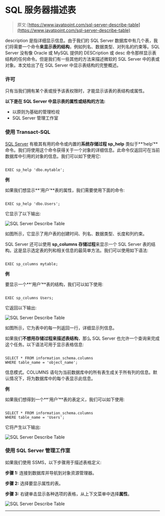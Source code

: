 # SQL 服务器描述表

> 原文:[https://www.javatpoint.com/sql-server-describe-table](https://www.javatpoint.com/sql-server-describe-table)

description 是指详细显示信息。由于我们的 SQL Server 数据库中有几个表，我们将需要一个命令**来显示表的结构**，例如列名、数据类型、对列名的约束等。SQL Server 没有像 Oracle 或 MySQL 提供的 DESCription 或 desc 命令那样显示表结构的任何命令。但是我们有一些其他的方法来描述微软的 SQL Server 中的表或对象。本文给出了在 SQL Server 中显示表结构的完整概述。

### 许可

只有当我们拥有某个表或授予该表权限时，才能显示该表的表结构或属性。

**以下是在 SQL Server 中显示表的属性或结构的方法:**

*   以原则为基础的管理检视
*   SQL Server 管理工作室

### 使用 Transact-SQL

[SQL Server](https://www.javatpoint.com/sql-server-tutorial) 有极其有用的命令或内置的**系统存储过程 sp_help** 类似于**‘help’**命令。我们将使用这个命令获得关于一个对象的详细信息。此命令仅返回可在当前数据库中引用的对象的信息。我们可以如下使用它:

```

EXEC sp_help 'dbo.mytable';

```

**例**

如果我们想显示**‘用户’**表的属性，我们需要使用下面的命令:

```

EXEC sp_help 'dbo.Users';

```

它显示了以下输出:

![SQL Server Describe Table](../Images/1e9d018a4436f640e2d7693920ae3094.png)

如图所示，它显示了用户表的创建时间、列名、数据类型、长度和列约束。

SQL Server 还可以使用 **sp_columns 存储过程**来显示一个 SQL Server 表的结构。这是显示选定表的列和相关信息的最简单方法。我们可以使用如下语法:

```

EXEC sp_columns mytable;

```

**例**

要显示一个**‘用户’**表的结构，我们可以如下使用:

```

EXEC sp_columns Users;

```

它返回以下输出:

![SQL Server Describe Table](../Images/35230767587c09174c823c72ba796059.png)

如图所示，它为表中的每一列返回一行，详细显示列信息。

如果我们**不想用存储过程来描述表结构**，那么 SQL Server 也允许一个查询来完成这个任务。以下语法可用于显示表格信息:

```

SELECT * FROM information_schema.columns 
WHERE table_name = 'object_name';

```

信息模式。COLUMNS 语句为当前数据库中的所有表生成关于所有列的信息。默认情况下，将为数据库中的每个表显示此信息。

**例**

如果我们想得到一个**‘用户’**表的表定义，我们可以如下使用:

```

SELECT * FROM information_schema.columns 
WHERE table_name = 'Users';

```

它将产生以下输出:

![SQL Server Describe Table](../Images/ce6004cd62c529241ddd5cd078047f89.png)

### 使用 SQL Server 管理工作室

如果我们使用 SSMS，以下步骤用于描述表格定义:

**步骤 1:** 连接到数据库并导航到对象资源管理器。

**步骤 2:** 选择要显示属性的表。

**步骤 3:** 右键单击显示各种选项的表格，从上下文菜单中选择**属性**。

![SQL Server Describe Table](../Images/576b8e6cdcd6a43be8437b2340da70e8.png)

* * *
